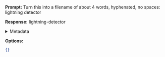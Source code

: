 **Prompt:**
Turn this into a filename of about 4 words, hyphenated, no spaces: lightning detector

**Response:**
lightning-detector

<details><summary>Metadata</summary>

- Duration: 731 ms
- Datetime: 2023-09-23T21:56:45.781995
- Model: gpt-3.5-turbo-0613

</details>

**Options:**
```json
{}
```


